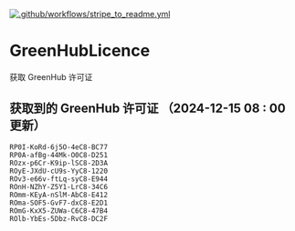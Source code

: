 [![.github/workflows/stripe_to_readme.yml](https://github.com/zjx-kimi/GreenHubLicence/actions/workflows/stripe_to_readme.yml/badge.svg)](https://github.com/zjx-kimi/GreenHubLicence/actions/workflows/stripe_to_readme.yml)
# GreenHubLicence
获取 GreenHub 许可证
## 获取到的 GreenHub 许可证 （2024-12-15 08 : 00 更新）
```
RP0I-KoRd-6j5O-4eC8-BC77
RP0A-afBg-44Mk-O0C8-D251
ROzx-p6Cr-K9ip-lSC8-2D3A
ROyE-JXdU-cU9s-YyC8-1220
ROv3-e66v-ftLq-syC8-E944
ROnH-NZhY-Z5Y1-LrC8-34C6
ROmm-KEyA-nSlM-AbC8-E412
ROma-SOF5-GvF7-dxC8-E2D1
ROmG-KxX5-ZUWa-C6C8-47B4
ROlb-YbEs-5Dbz-RvC8-DC2F
```
